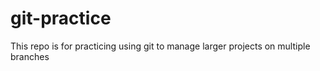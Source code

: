 # git-practice
This repo is for practicing using git to manage larger projects on multiple branches
